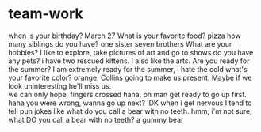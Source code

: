 # team-work
when is your birthday?
March 27
What is your favorite food?
pizza
how many siblings do you have?
one sister seven brothers
What are your hobbies?
I like to explore, take pictures of art and go to shows
do you have any pets?
i have two rescued kittens. I also like the arts.
Are you ready for the summer?
I am extremely ready for the summer, I hate the cold
what's your favorite color?
orange. Collins going to make us present. Maybe if we look uninteresting he'll miss us.  
we can only hope, fingers crossed haha.
oh man get ready to go up first.
haha you were wrong, wanna go up next? 
IDK  when i get nervous I tend to tell pun jokes like what do you call a bear with no teeth.
hmm, i'm not sure, what DO you call a bear with no teeth?
a gummy bear